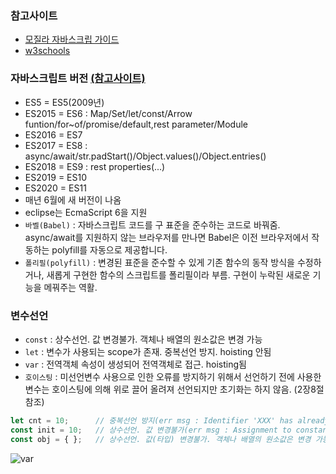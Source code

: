 ### 참고사이트
  * [모질라 자바스크립 가이드](https://developer.mozilla.org/ko/docs/Web/JavaScript/Guide)
  * [w3schools](http://w3schools.com)

### 자바스크립트 버전 [(참고사이트)](https://www.w3schools.com/js/js_versions.asp)
  * ES5    = ES5(2009년)
  * ES2015 = ES6 : Map/Set/let/const/Arrow funtion/for~of/promise/default,rest parameter/Module
  * ES2016 = ES7
  * ES2017 = ES8 : async/await/str.padStart()/Object.values()/Object.entries()
  * ES2018 = ES9 : rest properties(...)
  * ES2019 = ES10
  * ES2020 = ES11
  * 매년 6월에 새 버전이 나옴
  * eclipse는 EcmaScript 6을 지원
  * `바벨(Babel)` : 자바스크립트 코드를 구 표준을 준수하는 코드로 바꿔줌. async/await를 지원하지 않는 브라우저를 만나면 Babel은 이전 브라우저에서 작동하는 polyfill를 자동으로 제공합니다.
  * `폴리필(polyfill)` : 변경된 표준을 준수할 수 있게 기존 함수의 동작 방식을 수정하거나, 새롭게 구현한 함수의 스크립트를 폴리필이라 부름. 구현이 누락된 새로운 기능을 메꿔주는 역활.

### 변수선언
  * `const` : 상수선언. 값 변경불가. 객체나 배열의 원소값은 변경 가능 
  * `let` : 변수가 사용되는 scope가 존재. 중복선언 방지.  hoisting 안됨
  * `var` : 전역객체 속성이 생성되어 전역객체로 접근. hoisting됨
  * `호이스팅` : 미선언변수 사용으로 인한 오류를 방지하기 위해서 선언하기 전에 사용한 변수는 호이스팅에 의해 위로 끌어 올려져 선언되지만 초기화는 하지 않음. (2장8절 참조)

```javascript
let cnt = 10;      // 중복선언 방지(err msg : Identifier 'XXX' has already been declared)
const init = 10;   // 상수선언. 값 변경불가(err msg : Assignment to constant variable)
const obj = { };   // 상수선언. 값(타입) 변경불가. 객체나 배열의 원소값은 변경 가능
```
![var](/javascript/img/var01.png)  